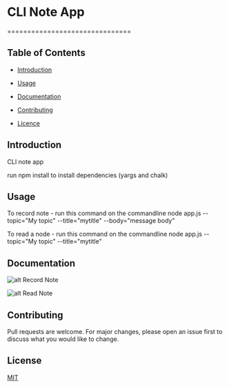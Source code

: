 # CLI Note App

===============================

## Table of Contents

- [Introduction](#introduction)

- [Usage](#usage)

- [Documentation](#documentation)

- [Contributing](#contributing)

- [Licence](#usage)

## Introduction

CLI note app

run npm install to install dependencies (yargs and chalk)

## Usage

To record note - run this command on the commandline
node app.js --topic="My topic" --title="mytitle" --body="message body"

To read a node - run this command on the commandline
node app.js --topic="My topic" --title="mytitle"

## Documentation

![alt Record Note](img/note1.jpg)

![alt Read Note](img/note2.jpg)

## Contributing

Pull requests are welcome. For major changes, please open an issue first to discuss what you would like to change.

## License

[MIT](https://choosealicense.com/licenses/mit/)
